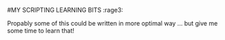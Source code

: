#MY SCRIPTING LEARNING BITS :rage3: 

Propably some of this could be written in more optimal way ... but give me some time to learn that!

